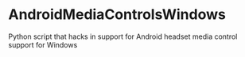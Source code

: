 # AndroidMediaControlsWindows
Python script that hacks in support for Android headset media control support for Windows

